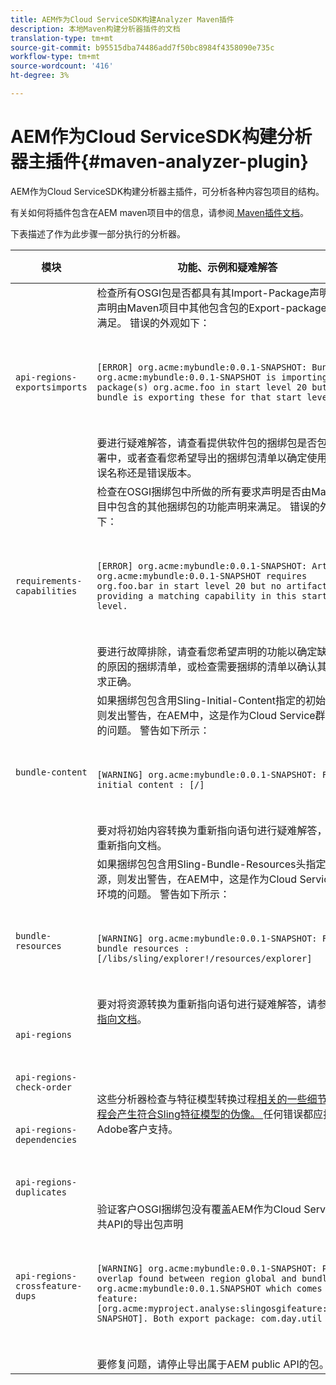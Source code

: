 ```yaml
---
title: AEM作为Cloud ServiceSDK构建Analyzer Maven插件
description: 本地Maven构建分析器插件的文档
translation-type: tm+mt
source-git-commit: b95515dba74486add7f50bc8984f4358090e735c
workflow-type: tm+mt
source-wordcount: '416'
ht-degree: 3%

---
```



# AEM作为Cloud ServiceSDK构建分析器主插件{#maven-analyzer-plugin}

AEM作为Cloud ServiceSDK构建分析器主插件，可分析各种内容包项目的结构。

有关如何将插件包含在AEM maven项目中的信息，请参阅[ Maven插件文档](https://github.com/adobe/aemanalyser-maven-plugin/blob/main/aemanalyser-maven-plugin/README.md)。

下表描述了作为此步骤一部分执行的分析器。<!-- Note that some are executed in the local SDK, while others are only executed during the Cloud Manager pipeline deployment. -->

| 模块 | 功能、示例和疑难解答 | 本地SDK | Cloud Manager |
|---|---|---|---|
| `api-regions-exportsimports` | 检查所有OSGI包是否都具有其Import-Package声明，该声明由Maven项目中其他包含包的Export-package声明所满足。 错误的外观如下： <p> </p> `[ERROR] org.acme:mybundle:0.0.1-SNAPSHOT: Bundle org.acme:mybundle:0.0.1-SNAPSHOT is importing package(s) org.acme.foo in start level 20 but no bundle is exporting these for that start level.`<p> </p>要进行疑难解答，请查看提供软件包的捆绑包是否包含在部署中，或者查看您希望导出的捆绑包清单以确定使用的是错误名称还是错误版本。 | 是 | 是 |
| `requirements-capabilities` | 检查在OSGI捆绑包中所做的所有要求声明是否由Maven项目中包含的其他捆绑包的功能声明来满足。 错误的外观如下： <p> </p> `[ERROR] org.acme:mybundle:0.0.1-SNAPSHOT: Artifact org.acme:mybundle:0.0.1-SNAPSHOT requires org.foo.bar in start level 20 but no artifact is providing a matching capability in this start level.`<p> </p> 要进行故障排除，请查看您希望声明的功能以确定缺少该包的原因的捆绑清单，或检查需要捆绑的清单以确认其中的要求正确。 | 是 | 是 |
| `bundle-content` | 如果捆绑包包含用Sling-Initial-Content指定的初始内容，则发出警告，在AEM中，这是作为Cloud Service群集环境的问题。 警告如下所示： <p> </p> `[WARNING] org.acme:mybundle:0.0.1-SNAPSHOT: Found initial content : [/]` <p> </p>要对将初始内容转换为重新指向语句进行疑难解答，请参阅重新指向文档。 | 是 | 是 |
| `bundle-resources` | 如果捆绑包包含用Sling-Bundle-Resources头指定的资源，则发出警告，在AEM中，这是作为Cloud Service群集环境的问题。 警告如下所示：<p> </p> `[WARNING] org.acme:mybundle:0.0.1-SNAPSHOT: Found bundle resources : [/libs/sling/explorer!/resources/explorer]`<p> </p> 要对将资源转换为重新指向语句进行疑难解答，请参阅[重新指向文档](https://experienceleague.adobe.com/docs/experience-manager-cloud-service/implementing/developing/aem-project-content-package-structure.html?lang=en#repo-init)。 | 是 | 是 |
| `api-regions`<p> </p>`api-regions-check-order`<p> </p>`api-regions-dependencies`<p> </p>`api-regions-duplicates` | 这些分析器检查与特征模型转换过程[相关的一些细节，该过程会产生符合Sling特征模型的伪像。 ](https://experienceleague.adobe.com/docs/experience-manager-cloud-service/implementing/deploying/overview.html?lang=en#deploying)任何错误都应报告给Adobe客户支持。 | 是 | 是 |
| `api-regions-crossfeature-dups` | 验证客户OSGI捆绑包没有覆盖AEM作为Cloud Service公共API的导出包声明<p> </p>`[WARNING] org.acme:mybundle:0.0.1-SNAPSHOT: Package overlap found between region global and bundle org.acme:mybundle:0.0.1.SNAPSHOT which comes from feature: [org.acme:myproject.analyse:slingosgifeature:0.0.1-SNAPSHOT]. Both export package: com.day.util`<p> </p>要修复问题，请停止导出属于AEM public API的包。 | 是 | 是 |